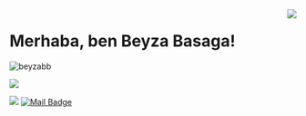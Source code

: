 <img align='right' src="https://github-readme-stats.vercel.app/api?username=beyzabb&show_icons=true">

# Merhaba, ben Beyza Basaga! 
<p align="left"> <img src="https://komarev.com/ghpvc/?username=beyzabb" alt="beyzabb" /> </p>

[![](https://img.shields.io/github/followers/cobanov?style=social)](https://www.github.com/beyzabb)



[![](https://img.shields.io/badge/linkedin-%230077B5.svg?&style=for-the-badge&logo=linkedin&logoColor=white)](https://www.linkedin.com/in/beyza-basaga/)
[![Mail Badge](https://img.shields.io/badge/mertcobanov@gmail.com-c14438?style=for-the-badge&logo=Gmail&logoColor=white&link=mailto:bbasaga06@gmail.com)](mailto:bbasaga06@gmail.com)





